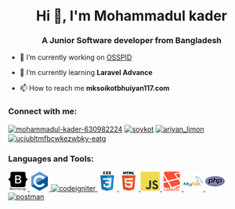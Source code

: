 <h1 align="center">Hi 👋, I'm Mohammadul kader</h1>
<h3 align="center">A Junior Software developer from Bangladesh</h3>

- 🔭 I’m currently working on [OSSPID](http://upsebafeni.com/)

- 🌱 I’m currently learning **Laravel Advance**

- 📫 How to reach me **mksoikotbhuiyan117.com**

<h3 align="left">Connect with me:</h3>
<p align="left">
<a href="https://www.linkedin.com/in/mohammadul-kader-630982224/" target="blank"><img align="center" src="https://raw.githubusercontent.com/mohammadul-kader-630982224/github-profile-readme-generator/master/src/images/icons/Social/linked-in-alt.svg" alt="mohammadul-kader-630982224" height="30" width="40" /></a>
<a href="https://fb.com/soykot.bhuyian" target="blank"><img align="center" src="https://raw.githubusercontent.com/mohammadul-kader-630982224/github-profile-readme-generator/master/src/images/icons/Social/facebook.svg" alt="soykot" height="30" width="40" /></a>
<a href="https://instagram.com/ariyan_limon" target="blank"><img align="center" src="https://raw.githubusercontent.com/rahuldkjain/github-profile-readme-generator/master/src/images/icons/Social/instagram.svg" alt="ariyan_limon" height="30" width="40" /></a>
<a href="https://www.youtube.com/c/ucjubltmfbcwkezwbky-eatg" target="blank"><img align="center" src="https://raw.githubusercontent.com/rahuldkjain/github-profile-readme-generator/master/src/images/icons/Social/youtube.svg" alt="ucjubltmfbcwkezwbky-eatg" height="30" width="40" /></a>
</p>

<h3 align="left">Languages and Tools:</h3>
<p align="left"> <a href="https://getbootstrap.com" target="_blank"> <img src="https://raw.githubusercontent.com/devicons/devicon/master/icons/bootstrap/bootstrap-plain-wordmark.svg" alt="bootstrap" width="40" height="40"/> </a> <a href="https://www.cprogramming.com/" target="_blank"> <img src="https://raw.githubusercontent.com/devicons/devicon/master/icons/c/c-original.svg" alt="c" width="40" height="40"/> </a> <a href="https://codeigniter.com" target="_blank"> <img src="https://cdn.worldvectorlogo.com/logos/codeigniter.svg" alt="codeigniter" width="40" height="40"/> </a> <a href="https://www.w3schools.com/css/" target="_blank"> <img src="https://raw.githubusercontent.com/devicons/devicon/master/icons/css3/css3-original-wordmark.svg" alt="css3" width="40" height="40"/> </a> <a href="https://www.w3.org/html/" target="_blank"> <img src="https://raw.githubusercontent.com/devicons/devicon/master/icons/html5/html5-original-wordmark.svg" alt="html5" width="40" height="40"/> </a> <a href="https://developer.mozilla.org/en-US/docs/Web/JavaScript" target="_blank"> <img src="https://raw.githubusercontent.com/devicons/devicon/master/icons/javascript/javascript-original.svg" alt="javascript" width="40" height="40"/> </a> <a href="https://laravel.com/" target="_blank"> <img src="https://raw.githubusercontent.com/devicons/devicon/master/icons/laravel/laravel-plain-wordmark.svg" alt="laravel" width="40" height="40"/> </a> <a href="https://www.mysql.com/" target="_blank"> <img src="https://raw.githubusercontent.com/devicons/devicon/master/icons/mysql/mysql-original-wordmark.svg" alt="mysql" width="40" height="40"/> </a> <a href="https://www.php.net" target="_blank"> <img src="https://raw.githubusercontent.com/devicons/devicon/master/icons/php/php-original.svg" alt="php" width="40" height="40"/> </a> <a href="https://postman.com" target="_blank"> <img src="https://www.vectorlogo.zone/logos/getpostman/getpostman-icon.svg" alt="postman" width="40" height="40"/> </a> <a href="https://sass-lang.com" target="_blank">  </a> </p>
